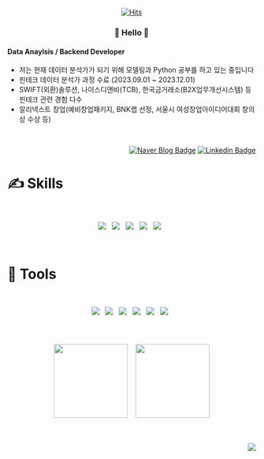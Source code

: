 <div align=center>
 
[![Hits](https://hits.seeyoufarm.com/api/count/incr/badge.svg?url=https%3A%2F%2Fgithub.com%2Fgjbae1212%2Fhit-counter&count_bg=%23FB9E00&title_bg=%23555555&icon=&icon_color=%23E7E7E7&title=hits&edge_flat=false)](https://hits.seeyoufarm.com)
</div>
<h3 align="center"> 🥰 Hello 🥰 </h3>

#### Data Anaylsis / Backend Developer

- 저는 현재 데이터 분석가가 되기 위해 모델링과 Python 공부를 하고 있는 중입니다
- 핀테크 데이터 분석가 과정 수료 (2023.09.01 ~ 2023.12.01)
- SWIFT(외환)솔루션, 나이스디앤비(TCB), 한국금거래소(B2X업무개선시스템) 등 핀테크 관련 경험 다수
- 알리넥스트 창업(예비창업패키지, BNK랩 선정, 서울시 여성창업아이디어대회 창의상 수상 등)

<br>
<div align="right">
 
[![Naver Blog Badge](https://img.shields.io/badge/Blog-2D8C3C?style=flat-square&logo=blogger&logoColor=white)](https://blog.naver.com/yooms_13)
[![Linkedin Badge](https://img.shields.io/badge/-LinkedIn-0A66C2?style=flat-square&logo=Linkedin&logoColor=white)](https://www.linkedin.com/in/yumi-oh-24425b135/)
</div>

# ✍ Skills 
<br>
<p align="center"> 
 <img src="https://img.shields.io/badge/Python-3776AB?style=for-the-badge&logo=python&logoColor=white&style=flat"/> &nbsp 
 <img src="https://img.shields.io/badge/Java-ED8B00?style=for-the-badge&logo=openjdk&logoColor=white&style=flat"/> &nbsp 
 <img src="https://img.shields.io/badge/Oracle-F80000?style=for-the-badge&logo=oracle&logoColor=black&style=flat"/> &nbsp 
 <img src="https://img.shields.io/badge/MySQL-005C84?style=for-the-badge&logo=mysql&logoColor=white&style=flat"/> &nbsp 
 <img src="https://img.shields.io/badge/Linux-FCC624?style=for-the-badge&logo=linux&logoColor=black&style=flat"/> &nbsp 
</p>

<br>

# 🔎 Tools
<br>
<p align="center"> 
 <img src="https://img.shields.io/badge/Git-FF7139?style=for-the-badge&logo=git&logoColor=whitek&style=flat"/> &nbsp
 <img src="https://img.shields.io/badge/Jira-0052CC?style=for-the-badge&logo=Jira&logoColor=white&style=flat"/> &nbsp
 <img src="https://img.shields.io/badge/Bitbucket-0747a6?style=for-the-badge&logo=bitbucket&logoColor=white&style=flat"/> &nbsp
 <img src="https://img.shields.io/badge/Springboot-6DB33F?style=for-the-badge&logo=spring&logoColor=white&style=flat"/> &nbsp
 <img src="https://img.shields.io/badge/Eclipse-2C2255?style=for-the-badge&logo=eclipse&logoColor=white&style=flat"/> &nbsp
 <img src ="https://img.shields.io/badge/IntelliJ_IDEA-000000.svg?style=for-the-badge&logo=intellij-idea&logoColor=white&style=flat"/> &nbsp
</p>

#
<br>
<div align=center>
<img height=150 src="https://github-readme-stats.vercel.app/api/top-langs/?username=yumioh&hide_progress=true&theme=slateorange"/> &nbsp;&nbsp;
<img height=150 src="https://streak-stats.demolab.com?user=yumioh&theme=gruvbox&date_format=%5BY%20%5DM%20j&mode=weekly&exclude_days=Sun%2CSat"/> 
</div>
<br>
<br>

<p align="right">
<img src="https://img.shields.io/badge/Made%20for-VSCode-1f425f.svg"/>
</p>
